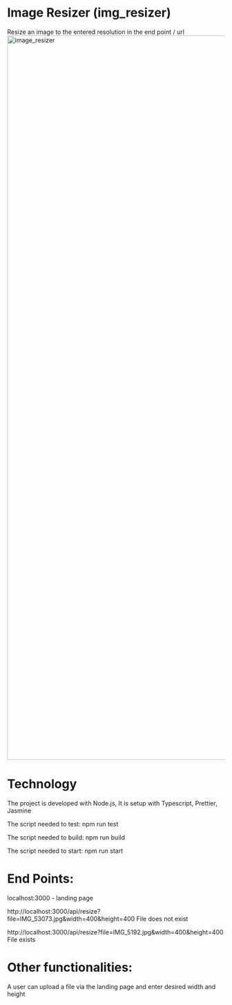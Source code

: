 # Image Resizer (img_resizer)
Resize an image to the entered resolution in the end point / url
<img width="1674" alt="image_resizer" src="https://user-images.githubusercontent.com/20965921/209806948-e21151e5-7f3c-4d63-a211-4de82b7f5939.png">

# Technology
The project is developed with Node.js, It is setup with Typescript, Prettier, Jasmine

The script needed to test: npm run test

The script needed to build: npm run build

The script needed to start: npm run start

# End Points:

localhost:3000 - landing page

http://localhost:3000/api/resize?file=IMG_53073.jpg&width=400&height=400 File does not exist


http://localhost:3000/api/resize?file=IMG_5192.jpg&width=400&height=400 File exists

# Other functionalities:
A user can upload a file via the landing page and enter desired width and height

